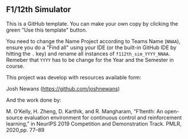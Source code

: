 ## F1/12th Simulator

This is a GitHub template. You can make your own copy by clicking the green "Use this template" button.

You need to change the Name Project according to Teams Name (`NNAA`), ensure you do a "Find all" using your IDE (or the built-in GitHub IDE by hitting the `.` key) and rename all instances of `f112th_sim_YYYY_NNAA`. Remeber that `YYYY` has to be change for the Year and the Semester in course. 

This project was develop with resources available form:

Josh Newans (https://github.com/joshnewans)

And the work done by:

M. O’Kelly, H. Zheng, D. Karthik, and R. Mangharam, “F1tenth: An open-source evaluation environment for continuous control and reinforcement learning,” in NeurIPS 2019 Competition and Demonstration Track. PMLR, 2020,pp. 77–89
